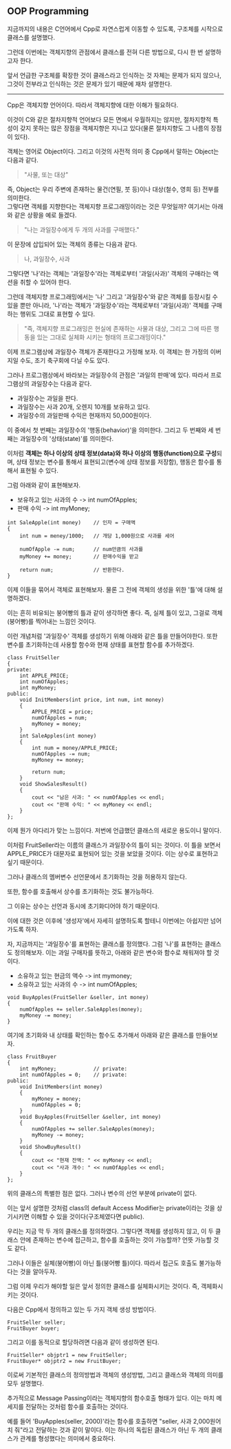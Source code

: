 ## OOP Programming 

지금까지의 내용은 C언어에서 Cpp로 자연스럽게 이동할 수 있도록, 구조체를 시작으로 클래스를 설명했다.  

그런데 이번에는 객체지향의 관점에서 클래스를 전혀 다른 방법으로, 다시 한 번 설명하고자 한다.  

앞서 언급한 구조체를 확장한 것이 클래스라고 인식하는 것 자체는 문제가 되지 않으나, 그것이 전부라고 인식하는 것은 문제가 있기 때문에 재차 설명한다.  

---

Cpp은 객체지향 언어이다. 따라서 객체지향에 대한 이해가 필요하다.  

이것이 C와 같은 절차지향적 언어보다 모든 면에서 우월하지는 않지만, 절차지향적 특성이 갖지 못하는 많은 장점을 객체지향은 지니고 있다(물론 절차지향도 그 나름의 장점이 있다).  

객체는 영어로 Object이다. 그리고 이것의 사전적 의미 중 Cpp에서 말하는 Object는 다음과 같다.  

> "사물, 또는 대상"  

즉, Object는 우리 주변에 존재하는 물건(연필, 붓 등)이나 대상(철수, 영희 등) 전부를 의미한다.  
그렇다면 객체를 지향한다는 객체지향 프로그래밍이라는 것은 무엇일까? 여기서는 아래와 같은 상황을 예로 들겠다.  

> "나는 과일장수에게 두 개의 사과를 구매했다."  

이 문장에 삽입되어 있는 객체의 종류는 다음과 같다.  

> 나, 과일장수, 사과  

그렇다면 '나'라는 객체는 '과일장수'라는 객체로부터 '과일(사과)' 객체의 구매라는 액션을 취할 수 있어야 한다.  

그런데 객체지향 프로그래밍에서는 '나' 그리고 '과일장수'와 같은 객체를 등장시킬 수 있을 뿐만 아니라, '나'라는 객체가 '과일장수'라는 객체로부터 '과일(사과)' 객체를 구매하는 행위도 그대로 표현할 수 있다.  

> "즉, 객체지향 프로그래밍은 현실에 존재하는 사물과 대상, 그리고 그에 따른 행동을 있는 그대로 실체화 시키는 형태의 프로그래밍이다."  

이제 프로그램상에 과일장수 객체가 존재한다고 가정해 보자. 이 객체는 한 가정의 이버지일 수도, 조기 축구회에 다닐 수도 있다.  

그러나 프로그램상에서 바라보는 과일장수의 관점은 '과일의 판매'에 있다. 따라서 프로그램상의 과일장수는 다음과 같다.  

* 과일장수는 과일을 판다.
* 과일장수는 사과 20개, 오렌지 10개를 보유하고 있다.
* 과일장수의 과일판매 수익은 현재까지 50,000원이다.  

이 중에서 첫 번째는 과일장수의 '행동(behavior)'을 의미한다. 그리고 두 번째와 세 번째는 과일장수의 '상태(state)'를 의미한다.  

이처럼 **객체는 하나 이상의 상태 정보(data)와 하나 이상의 행동(function)으로 구성**되며, 상태 정보는 변수를 통해서 표현되고(변수에 상태 정보를 저장함), 행동은 함수를 통해서 표현될 수 있다.  

그럼 아래와 같이 표현해보자.  

* 보유하고 있는 사과의 수		-> int numOfApples;
* 판매 수익					-> int myMoney;  

```
int SaleApple(int money)	// 인자 = 구매액
{
	int num = meney/1000;	// 개당 1,000원으로 사과를 세어

    numOfApple -= num;		// num만큼의 사과를
    myMoney += money;		// 판매수익을 받고

	return num;				// 반환한다.
}
```

이제 이들을 묶어서 객체로 표현해보자. 물론 그 전에 객체의 생성을 위한 '틀'에 대해 설명하겠다.  

이는 흔히 비유되는 붕어빵의 틀과 같이 생각하면 좋다. 즉, 실제 틀이 있고, 그걸로 객체(붕어빵)를 찍어내는 느낌인 것이다.  

이런 개념처럼 '과일장수' 객체를 생성하기 위해 아래와 같은 틀을 만들어야한다. 또한 변수를 초기화하는데 사용할 함수와 현재 상태를 표현할 함수를 추가하겠다.  

```
class FruitSeller
{
private:
	int APPLE_PRICE;
    int numOfApples;
    int myMoney;
public:
	void InitMembers(int price, int num, int money)
    {
    	APPLE_PRICE = price;
        numOfApples = num;
        myMoney = money;
    }
	int SaleApples(int money)
    {
    	int num = money/APPLE_PRICE;
        numOfApples -= num;
        myMoney += money;

        return num;
    }
    void ShowSalesResult()
    {
    	cout << "남은 사과: " << numOfApples << endl;
        cout << "판매 수익: " << myMoney << endl;
    }
};
```

이제 뭔가 아다리가 맞는 느낌이다. 저번에 언급했던 클래스의 새로운 용도이니 말이다.  

이처럼 FruitSeller라는 이름의 클래스가 과일장수의 틀이 되는 것이다. 이 틀을 보면서 APPLE_PRICE가 대문자로 표현되어 있는 것을 보았을 것이다. 이는 상수로 표현하고 싶기 때문이다.  

그러나 클래스의 멤버변수 선언문에서 초기화하는 것을 허용하지 않는다.  

또한, 함수를 호출해서 상수를 초기화하는 것도 불가능하다.  

그 이유는 상수는 선언과 동시에 초기화디어야 하기 때문이다.  

이에 대한 것은 이후에 '생성자'에서 자세히 설명하도록 할테니 이번에는 아쉽지만 넘어가도록 하자.  

자, 지금까지는 '과일장수'를 표현하는 클래스를 정의했다. 그럼 '나'를 표현하는 클래스도 정의해보자. 이는 과일 구매자를 뜻하고, 아래와 같은 변수와 함수로 채워져야 할 것이다.  

* 소유하고 있는 현금의 액수		-> int mymoney;
* 소유하고 있는 사과의 수			-> int numOfApples;  

```
void BuyApples(FruitSeller &seller, int money)
{
	numOfApples += seller.SaleApples(money);
    myMoney -= money;
}
```

여기에 초기화와 내 상태를 확인하는 함수도 추가해서 아래와 같은 클래스를 만들어보자.  

```
class FruitBuyer
{
	int myMoney;			// private:
    int numOfApples = 0;	// private:
public:
	void InitMembers(int money)
    {
    	myMoney = money;
        numOfApples = 0;
    }
    void BuyApples(FruitSeller &seller, int money)
    {
    	numOfApples += seller.SaleApples(money);
        myMoney -= money;
    }
    void ShowBuyResult()
    {
    	cout << "현재 잔액: " << myMoney << endl;
        cout << "사과 개수: " << numOfApples << endl;
    }
};
```

위의 클래스의 특별한 점은 없다. 그러나 변수의 선언 부분에 private이 없다.  

이는 앞서 설명한 것처럼 class의 default Access Modifier는 private이라는 것을 상기시키면 이해할 수 있을 것이다(구조체였다면 public).  

우리는 지금 막 두 개의 클래스를 정의하였다. 그렇다면 객체를 생성하지 않고, 이 두 클래스 안에 존재하는 변수에 접근하고, 함수를 호출하는 것이 가능할까? 언뜻 가능할 것도 같다.  

그러나 이들은 실체(붕어빵)이 아닌 틀(붕어빵 틀)이다. 따라서 접근도 호출도 불가능하다는 것을 알아두자.  

그럼 이제 우리가 해야할 일은 앞서 정의한 클래스를 실체화시키는 것이다. 즉, 객체화시키는 것이다.  

다음은 Cpp에서 정의하고 있는 두 가지 객체 생성 방법이다.  

```
FruitSeller seller;
FruitBuyer buyer;
```

그리고 이를 동적으로 할당하려면 다음과 같이 생성하면 된다.  

```
FruitSeller* objptr1 = new FruitSeller;
FruitBuyer* objptr2 = new FruitBuyer;
```

이로써 기본적인 클래스의 정의방법과 객체의 생성방법, 그리고 클래스와 객체의 의미를 모두 설명했다.  

추가적으로 Message Passing이라는 객체지향의 함수호출 형태가 있다. 이는 마치 메세지를 전달하는 것처럼 함수를 호출하는 것이다.  

예를 들어 'BuyApples(seller, 2000)'라는 함수를 호출하면 "seller, 사과 2,000원어치 줘"라고 전달하는 것과 같이 말이다. 이는 하나의 독립된 클래스가 아닌 두 개의 클래스가 관계를 형성했다는 의미에서 중요하다.  
